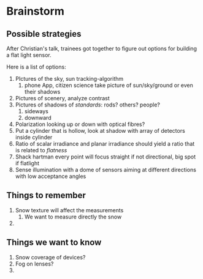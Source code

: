 # Brainstorm



## Possible strategies

After Christian's talk, trainees got together to figure out options for building a flat light sensor.

Here is a list of options:

1. PIctures of the sky, sun tracking-algorithm
   1. phone App, citizen science take picture of sun/sky/ground or even their shadows
2. Pictures of scenery, analyze contrast
3. Pictures of shadows of *standards*: rods? others? people?
   1. sideways
   2. downward
4. Polarization looking up or down with optical fibres?
5. Put a cylinder that is hollow, look at shadow with array of detectors inside cylinder
6. Ratio of scalar irradiance and planar irradiance should yield a ratio that is related to *flatness*
7. Shack hartman every point will focus straight if not directional, big spot if flatlight
8. Sense illumination with a dome of sensors aiming at different directions with low acceptance angles



## Things to remember

1. Snow texture will affect the measurements
   1. We want to measure directly the snow
2. 



## Things we want to know

1. Snow coverage of devices? 
2. Fog on lenses?
3. 

